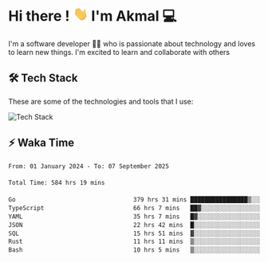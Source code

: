 # Hi there ! <img src="https://github.com/ABSphreak/ABSphreak/blob/master/gifs/Hi.gif" width="30"> I'm Akmal  💻

I'm a software developer 👨‍💻 who is passionate about technology and loves to learn new things. I'm excited to learn and collaborate with others

## 🛠️ Tech Stack

These are some of the technologies and tools that I use:

![Tech Stack](https://skillicons.dev/icons?i=typescript,nodejs,javascript,express,nest,sequelize,go,rabbitmq,python,solidity,react,vue,next,nuxtjs,webpack,vite,tailwindcss,bootstrap,css,scss,html,vercel,firebase,heroku,netlify,docker,postgresql,mongodb,redis,mysql,graphql,git,github,gitlab,vscode,figma,postman,pytorch,tensorflow,bash)

## ⚡ Waka Time
<!--START_SECTION:waka-->

```txt
From: 01 January 2024 - To: 07 September 2025

Total Time: 584 hrs 19 mins

Go                                 379 hrs 31 mins ████████████████▒░░░░░░░░   64.95 %
TypeScript                         66 hrs 7 mins   ██▓░░░░░░░░░░░░░░░░░░░░░░   11.32 %
YAML                               35 hrs 7 mins   █▓░░░░░░░░░░░░░░░░░░░░░░░   06.01 %
JSON                               22 hrs 42 mins  █░░░░░░░░░░░░░░░░░░░░░░░░   03.89 %
SQL                                15 hrs 51 mins  ▓░░░░░░░░░░░░░░░░░░░░░░░░   02.71 %
Rust                               11 hrs 11 mins  ▒░░░░░░░░░░░░░░░░░░░░░░░░   01.91 %
Bash                               10 hrs 5 mins   ▒░░░░░░░░░░░░░░░░░░░░░░░░   01.73 %
```

<!--END_SECTION:waka-->


